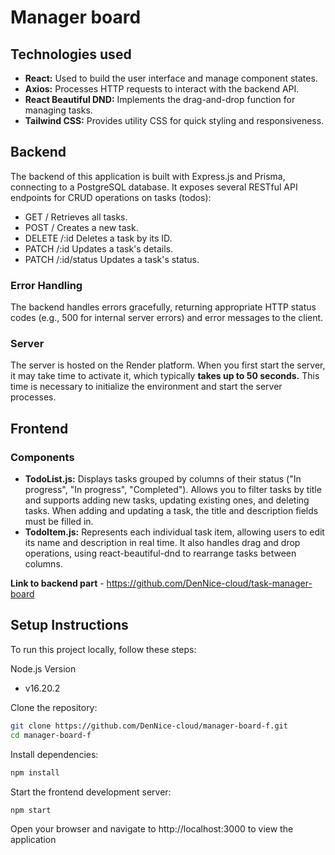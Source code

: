 # Manager board

## Technologies used
- **React:** Used to build the user interface and manage component states.
- **Axios:** Processes HTTP requests to interact with the backend API.
- **React Beautiful DND:** Implements the drag-and-drop function for managing tasks.
- **Tailwind CSS:** Provides utility CSS for quick styling and responsiveness.

## Backend
The backend of this application is built with Express.js and Prisma, connecting to a PostgreSQL database. It exposes several RESTful API endpoints for CRUD operations on tasks (todos):

- GET / Retrieves all tasks.
- POST / Creates a new task.
- DELETE /:id Deletes a task by its ID.
- PATCH /:id Updates a task's details.
- PATCH /:id/status Updates a task's status.

### Error Handling
The backend handles errors gracefully, returning appropriate HTTP status codes (e.g., 500 for internal server errors) and error messages to the client.

### Server 
The server is hosted on the Render platform. 
When you first start the server, it may take time to activate it, which typically **takes up to 50 seconds.** This time is necessary to initialize the environment and start the server processes.

## Frontend
### Components
- **TodoList.js:** Displays tasks grouped by columns of their status ("In progress", "In progress", "Completed"). 
Allows you to filter tasks by title and supports adding new tasks, updating existing ones, and deleting tasks.
When adding and updating a task, the title and description fields must be filled in.
- **TodoItem.js:** Represents each individual task item, allowing users to edit its name and description in real time. It also handles drag and drop operations, using react-beautiful-dnd to rearrange tasks between columns.

**Link to backend part** - https://github.com/DenNice-cloud/task-manager-board

## Setup Instructions
To run this project locally, follow these steps:

Node.js Version
- v16.20.2

Clone the repository:
```sh
git clone https://github.com/DenNice-cloud/manager-board-f.git
cd manager-board-f
```

Install dependencies:
```sh
npm install
```

Start the frontend development server:
```sh
npm start
```

Open your browser and navigate to http://localhost:3000 to view the application
